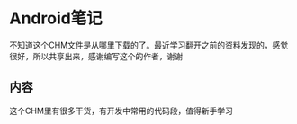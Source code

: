# Android笔记
不知道这个CHM文件是从哪里下载的了。最近学习翻开之前的资料发现的，感觉很好，所以共享出来，感谢编写这个的作者，谢谢

## 内容
这个CHM里有很多干货，有开发中常用的代码段，值得新手学习
